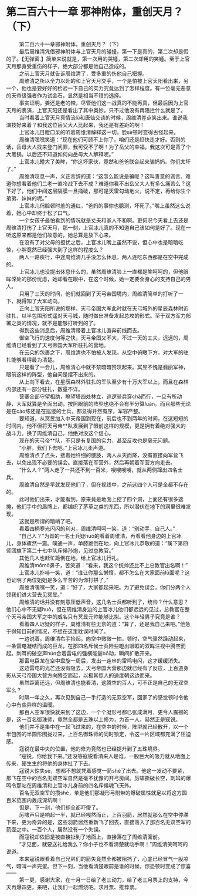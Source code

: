 <h1>第二百六十一章 邪神附体，重创天月？（下）</h1>
<div id="content">&nbsp&nbsp&nbsp&nbsp&nbsp&nbsp&nbsp&nbsp
 第二百六十一章邪神附体，重创天月？（下）
 <br/>&nbsp&nbsp&nbsp&nbsp&nbsp&nbsp&nbsp&nbsp
 最后周维清凭借邪神附体与上官天月的碰撞，第一下是真的，第二次却是假的了。【无弹窗.】简单来说就是，第一次用的哭锤，第二次却用的笑锤。至于上官天月那身受重伤的样子，绝大部分都是他自己造成的。
 <br/>&nbsp&nbsp&nbsp&nbsp&nbsp&nbsp&nbsp&nbsp
 之前上官天月就告诉周维清了，受多重的伤他自己把握。
 <br/>&nbsp&nbsp&nbsp&nbsp&nbsp&nbsp&nbsp&nbsp
 周维清之所以全力以赴的和上官天月交手，一个是怕被上官天阳看出来，另一个，他也是要好好的检验一下自己的实力究竟达到了怎样程度。有一位毫无恶意的天帝级强者作为试金石，显然是相当不错的选择。
 <br/>&nbsp&nbsp&nbsp&nbsp&nbsp&nbsp&nbsp&nbsp
 事实证明，姜还是老的辣，尽管他们这一战真的不能再真，但最后因为上官天月的表演，上官天阳还是看出了其中奥妙。只不过他没有再阻拦什么就是了。
 <br/>&nbsp&nbsp&nbsp&nbsp&nbsp&nbsp&nbsp&nbsp
 当时看着上官天月真情流lù和唐仙交谈的时候，周维清差点笑出来。谁说我演技好来着？和我这位岳父大人比起来，我还是有差距的啊！
 <br/>&nbsp&nbsp&nbsp&nbsp&nbsp&nbsp&nbsp&nbsp
 上官冰儿目瞪口呆的听着周维清解释这一切，脸sè顿时变得古怪起来。
 <br/>&nbsp&nbsp&nbsp&nbsp&nbsp&nbsp&nbsp&nbsp
 周维清嘿嘿笑道：“现在他们可顾不上你了，咱们还是赶快走才好。否则的话，岳母大人找来登门问罪，我可受不了啊！为了岳父的幸福，我这次可是背了个大黑锅。以后还不知道如何向岳母大人解释呢。”
 <br/>&nbsp&nbsp&nbsp&nbsp&nbsp&nbsp&nbsp&nbsp
 上官冰儿瞪大了美眸，“你这坏家伙，竟然和爸爸联合起来骗妈妈。你们太坏了。”
 <br/>&nbsp&nbsp&nbsp&nbsp&nbsp&nbsp&nbsp&nbsp
 周维清叹息一声，义正言辞的道：“这怎么能说是骗呢？这叫善意的谎言。难道你想看着他们二老一直冷战下去不成？难道你看不出岳父大人有多么痛苦么？这下好了，他们中间这层隔膜一旦捅破，那可是天雷勾动地火，说不定，再给你生个弟弟、妹妹的呢。”
 <br/>&nbsp&nbsp&nbsp&nbsp&nbsp&nbsp&nbsp&nbsp
 上官冰儿俏脸顿时羞的通红，“爸妈的事你也臆测，坏死了。”嘴上虽然这么说着，她心中却终于松了口气。
 <br/>&nbsp&nbsp&nbsp&nbsp&nbsp&nbsp&nbsp&nbsp
 一个女孩子最怕看到的情况就是丈夫和家人不和啊。更何况今天看上去还是周维清打伤了上官天月，那一刻，上官冰儿真的不知道自己该如何是好了。现在一听这原来都是他们故意的，她总算是放下心来。
 <br/>&nbsp&nbsp&nbsp&nbsp&nbsp&nbsp&nbsp&nbsp
 在没有了对父母的担忧之后，上官冰儿嘴上虽然不说，但心中也是暗暗吃惊，小胖竟然已经强大到了这样的程度么？
 <br/>&nbsp&nbsp&nbsp&nbsp&nbsp&nbsp&nbsp&nbsp
 两人一路疾行，中途周维清几乎没怎么休息，两人连吃东西都是在空中完成的。
 <br/>&nbsp&nbsp&nbsp&nbsp&nbsp&nbsp&nbsp&nbsp
 上官冰儿也没提出休息什么的，虽然周维清脸上一直都是笑呵呵的，但他眼眸深处的那份忧虑，她却看在眼中，在这个时候，她一定要全身心的支持自己的男人。
 <br/>&nbsp&nbsp&nbsp&nbsp&nbsp&nbsp&nbsp&nbsp
 只用了三天的时间，他们就回到了天弓帝国境内，周维清简单的打听了一下，就得知了大军动向。
 <br/>&nbsp&nbsp&nbsp&nbsp&nbsp&nbsp&nbsp&nbsp
 正向上官天阳所说的那样，天弓帝国大军此时就在天弓城外的星辰森林附近驻扎，以半包围形式遥对天弓城，随时做出准备发起总攻的形式。至于双方军力部署之类的情况，就不是能够打听到的了。
 <br/>&nbsp&nbsp&nbsp&nbsp&nbsp&nbsp&nbsp&nbsp
 得到这些消息后，周维清带着上官冰儿直奔前线而去。
 <br/>&nbsp&nbsp&nbsp&nbsp&nbsp&nbsp&nbsp&nbsp
 御空飞行的速度何等之快，天弓帝国又不大，不过一天的工夫，远远的，周维清已经看到了天弓帝国大军所驻扎的营地。
 <br/>&nbsp&nbsp&nbsp&nbsp&nbsp&nbsp&nbsp&nbsp
 在云朵的包裹之下，周维清也不怕被人发现，从空中俯瞰下方，对大军的驻扎能够看得最为清楚。
 <br/>&nbsp&nbsp&nbsp&nbsp&nbsp&nbsp&nbsp&nbsp
 只是看了一会儿，周维清心中就不禁暗暗赞叹起来。冥昱不愧是翡丽军神，眼前这样的阵型，他自问是摆不出来的。
 <br/>&nbsp&nbsp&nbsp&nbsp&nbsp&nbsp&nbsp&nbsp
 从上向下看去，在星辰森林外驻扎的军队至少有十万大军以上，而且在森林内部还有一部分驻扎，数量不详。
 <br/>&nbsp&nbsp&nbsp&nbsp&nbsp&nbsp&nbsp&nbsp
 营寨全部守望相助，瞭望塔四处林立，巡逻骑兵穿chā而行，一旦有所动静，大军就算是全面出动，按照眼前的阵型也绝不会有半分算luàn。而且那些无论是在cào练还是在巡逻的士兵，都显得井然有序，军容严整。
 <br/>&nbsp&nbsp&nbsp&nbsp&nbsp&nbsp&nbsp&nbsp
 要知道，从冥昱加入中天帝国到现在，前后也不到两年的时间，在这短短的时间内，他不但将天弓帝**队发展到了眼前这样的规模，更是拥有着绝对强大的战斗力。换了周维清自己，他绝对没这个信心。
 <br/>&nbsp&nbsp&nbsp&nbsp&nbsp&nbsp&nbsp&nbsp
 现在的天弓帝**队，不只是有复国的实力，甚至反攻也是毫无问题。
 <br/>&nbsp&nbsp&nbsp&nbsp&nbsp&nbsp&nbsp&nbsp
 “小胖，我们下去吧。”上官冰儿柔声道。
 <br/>&nbsp&nbsp&nbsp&nbsp&nbsp&nbsp&nbsp&nbsp
 周维清点了点头，搂着她纤细的腰肢，两人从天而降，没有直接向军营飞去，以免出现不必要的误会。直接落在军营外，然后再朝着军营方向走去。
 <br/>&nbsp&nbsp&nbsp&nbsp&nbsp&nbsp&nbsp&nbsp
 “什么人？”两人走了一共还不到一百米，嗖嗖嗖嗖，就从两侧蹿出四名士兵。
 <br/>&nbsp&nbsp&nbsp&nbsp&nbsp&nbsp&nbsp&nbsp
 周维清自然是早就发现他们了，但在视线中，之前这四个人可是全都不存在的。
 <br/>&nbsp&nbsp&nbsp&nbsp&nbsp&nbsp&nbsp&nbsp
 此时他们出来，才能看到，原来竟是地面上挖了四个洞，上面还有很多遮掩，他们手中的盾牌上，都编织了茅草之类的东西，所以潜伏在地下的洞里很难发现。
 <br/>&nbsp&nbsp&nbsp&nbsp&nbsp&nbsp&nbsp&nbsp
 这就是所谓的暗哨了吧。
 <br/>&nbsp&nbsp&nbsp&nbsp&nbsp&nbsp&nbsp&nbsp
 看着四柄寒光闪闪的利刃，周维清呵呵一笑，道：“别动手，自己人。”
 <br/>&nbsp&nbsp&nbsp&nbsp&nbsp&nbsp&nbsp&nbsp
 “自己人？”为首的一名士兵疑huò的看着周维清，再看看他身边的上官冰儿，身体骤然一震。噗通一声，单膝跪倒在地，向上官冰儿恭敬的道：“属下第四师团旗下第二十七中队斥候孙炮，见过总教官。”
 <br/>&nbsp&nbsp&nbsp&nbsp&nbsp&nbsp&nbsp&nbsp
 其他几人也赶忙跪倒在地，给上官冰儿行礼。
 <br/>&nbsp&nbsp&nbsp&nbsp&nbsp&nbsp&nbsp&nbsp
 周维清mōmō鼻子，苦笑道：“看来，我这个统帅还比不上总教官出名啊！”
 <br/>&nbsp&nbsp&nbsp&nbsp&nbsp&nbsp&nbsp&nbsp
 上官冰儿扑哧一笑，道：“谁让你那么懒惰，都不怎么在大家面前lù面呢？这也证明了两位姐姐是多么辛苦的为你打拼了。”
 <br/>&nbsp&nbsp&nbsp&nbsp&nbsp&nbsp&nbsp&nbsp
 周维清嘿嘿一笑，道：“好了，大家都起来吧。为了避免误会，你们分两个人领我们进大营去见冥昱。”
 <br/>&nbsp&nbsp&nbsp&nbsp&nbsp&nbsp&nbsp&nbsp
 周维清的话并没有刻意压低声音，这几名士兵都听到了，统帅？什么意思？他们心中不无疑huò，但在周维清身边的上官冰儿他们都远远的见过，总教官在整个天弓帝国大军之中的威名只有冥昱元帅能够比拟。这个年轻男子究竟是谁？
 <br/>&nbsp&nbsp&nbsp&nbsp&nbsp&nbsp&nbsp&nbsp
 看着四人迟疑的样子，周维清有些无奈的道：“算了，还是我自己来吧。”他急于得知目前的情况，不想在这里耽误时间了。
 <br/>&nbsp&nbsp&nbsp&nbsp&nbsp&nbsp&nbsp&nbsp
 一边说着，周维清右手抬起，向空中微微一拍，顿时，空气骤然躁动起来，一条雷电凝结而成的巨龙，在那四名斥候士兵险些瞪出眼眶的双眸注视中腾空而起。刺耳的破空声hún合着雷电的强横能量bō动，瞬间扩散开来。
 <br/>&nbsp&nbsp&nbsp&nbsp&nbsp&nbsp&nbsp&nbsp
 那雷电巨龙在空中盘旋一周后，发出一连串的雷鸣电闪，这才缓缓消失。
 <br/>&nbsp&nbsp&nbsp&nbsp&nbsp&nbsp&nbsp&nbsp
 这边雷电的光芒还没有隐去，天弓帝国大营那边就已经有了反应，上百道身影从天弓帝国大营方向腾空而起，以极其惊人的速度朝这边而来。
 <br/>&nbsp&nbsp&nbsp&nbsp&nbsp&nbsp&nbsp&nbsp
 虽然距离还远，但周维清也能看清，这腾空的百人，可不正是自己的无双空军么？
 <br/>&nbsp&nbsp&nbsp&nbsp&nbsp&nbsp&nbsp&nbsp
 时隔一年之久，再次见到自己一手打造的无双空军，回家了的感觉顿时令他心中有些异样的温暖。
 <br/>&nbsp&nbsp&nbsp&nbsp&nbsp&nbsp&nbsp&nbsp
 那百人空军很快就来到了这边，一个个凝形弓都已张成满月，更令人震撼的是，这一百名御珠师，竟然全都是五珠以上修为，为首一人，赫然正是寇锐。
 <br/>&nbsp&nbsp&nbsp&nbsp&nbsp&nbsp&nbsp&nbsp
 他们并不是集中在一起飞过来的，在空中的时候，阵型就已经散开，以一个半包围的半圆形围拢过来，上百名御珠师的同时锁定，令这一片区域都充满了压迫感。
 <br/>&nbsp&nbsp&nbsp&nbsp&nbsp&nbsp&nbsp&nbsp
 寇锐在最中央的位置，他的修为竟然也已经提升到了五珠境界。
 <br/>&nbsp&nbsp&nbsp&nbsp&nbsp&nbsp&nbsp&nbsp
 “寇锐，你给我下来。”还没等寇锐看清来人是谁，一股巨大的吸力就从地面上传来，硬生生的将他的身体扯了下去。
 <br/>&nbsp&nbsp&nbsp&nbsp&nbsp&nbsp&nbsp&nbsp
 寇锐大惊失sè，想都不想就凭着感觉一箭shè了出去。他这一发动不要紧，那飞在空中的百名无双空军自然是毫不犹豫的开弓房间。厉啸撕破长空，刺耳的爆鸣令那站在周维清和上官冰儿身前的四名斥候魂飞天外。
 <br/>&nbsp&nbsp&nbsp&nbsp&nbsp&nbsp&nbsp&nbsp
 百名无双空军的攒shè，单是他们那凝形弓附带的爆破属性就足以将这方圆百米范围内轰成深坑啊！
 <br/>&nbsp&nbsp&nbsp&nbsp&nbsp&nbsp&nbsp&nbsp
 但是，下一刻，他们却全都吓傻了。
 <br/>&nbsp&nbsp&nbsp&nbsp&nbsp&nbsp&nbsp&nbsp
 厉啸声只是响起一半，就已经嘎然而止，上百羽箭，居然就那么在空中停滞下来，更为奇异的是，这些羽箭居然重新飞了回去，直接落入了那百名无双空军的箭壶之中。一百个人，居然没有一个失误。
 <br/>&nbsp&nbsp&nbsp&nbsp&nbsp&nbsp&nbsp&nbsp
 而寇锐却依旧是被直接扯到了地面上，直接落在了周维清面前。
 <br/>&nbsp&nbsp&nbsp&nbsp&nbsp&nbsp&nbsp&nbsp
 “才见面，就要送礼给我么？你小子也不看清楚就动手啊！”周维清笑呵呵的说道。
 <br/>&nbsp&nbsp&nbsp&nbsp&nbsp&nbsp&nbsp&nbsp
 本来寇锐眼看着自己兄弟们的箭矢竟然全都被阻挡了，心底已经冒气一股凉气，暗叫一声完蛋。但下一刻，当他看清楚眼前是谁的时候，惊恐顿时变成了惊喜——
 <br/>&nbsp&nbsp&nbsp&nbsp&nbsp&nbsp&nbsp&nbsp
 第一更，感谢大家，在十月一日给了老三动力，给了老三月票上的支持，今天再爆四更。来吧，让我们一起燃烧吧。求月票、推荐票。
 <br/>&nbsp&nbsp&nbsp&nbsp&nbsp&nbsp&nbsp&nbsp
 <br/>&nbsp&nbsp&nbsp&nbsp&nbsp&nbsp&nbsp&nbsp
</div>
